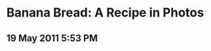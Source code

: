 # Banana Bread: A Recipe in Photos
## 19 May 2011 5:53 PM

























































































